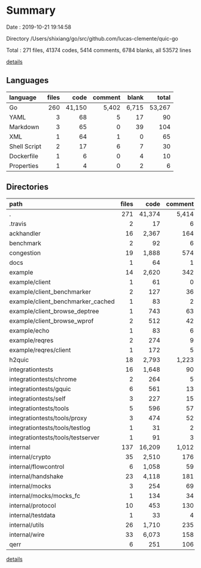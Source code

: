 # Summary

Date : 2019-10-21 19:14:58

Directory /Users/shixiang/go/src/github.com/lucas-clemente/quic-go

Total : 271 files,  41374 codes, 5414 comments, 6784 blanks, all 53572 lines

[details](details.md)

## Languages
| language | files | code | comment | blank | total |
| :--- | ---: | ---: | ---: | ---: | ---: |
| Go | 260 | 41,150 | 5,402 | 6,715 | 53,267 |
| YAML | 3 | 68 | 5 | 17 | 90 |
| Markdown | 3 | 65 | 0 | 39 | 104 |
| XML | 1 | 64 | 1 | 0 | 65 |
| Shell Script | 2 | 17 | 6 | 7 | 30 |
| Dockerfile | 1 | 6 | 0 | 4 | 10 |
| Properties | 1 | 4 | 0 | 2 | 6 |

## Directories
| path | files | code | comment | blank | total |
| :--- | ---: | ---: | ---: | ---: | ---: |
| . | 271 | 41,374 | 5,414 | 6,784 | 53,572 |
| .travis | 2 | 17 | 6 | 7 | 30 |
| ackhandler | 16 | 2,367 | 164 | 412 | 2,943 |
| benchmark | 2 | 92 | 6 | 17 | 115 |
| congestion | 19 | 1,888 | 574 | 416 | 2,878 |
| docs | 1 | 64 | 1 | 0 | 65 |
| example | 14 | 2,620 | 342 | 354 | 3,316 |
| example/client | 1 | 61 | 0 | 11 | 72 |
| example/client_benchmarker | 2 | 127 | 36 | 32 | 195 |
| example/client_benchmarker_cached | 1 | 83 | 2 | 14 | 99 |
| example/client_browse_deptree | 1 | 743 | 63 | 101 | 907 |
| example/client_browse_wprof | 2 | 512 | 42 | 54 | 608 |
| example/echo | 1 | 83 | 6 | 17 | 106 |
| example/reqres | 2 | 274 | 9 | 26 | 309 |
| example/reqres/client | 1 | 172 | 5 | 17 | 194 |
| h2quic | 18 | 2,793 | 1,223 | 534 | 4,550 |
| integrationtests | 16 | 1,648 | 90 | 284 | 2,022 |
| integrationtests/chrome | 2 | 264 | 5 | 43 | 312 |
| integrationtests/gquic | 6 | 561 | 13 | 94 | 668 |
| integrationtests/self | 3 | 227 | 15 | 37 | 279 |
| integrationtests/tools | 5 | 596 | 57 | 110 | 763 |
| integrationtests/tools/proxy | 3 | 474 | 52 | 84 | 610 |
| integrationtests/tools/testlog | 1 | 31 | 2 | 9 | 42 |
| integrationtests/tools/testserver | 1 | 91 | 3 | 17 | 111 |
| internal | 137 | 16,209 | 1,012 | 2,602 | 19,823 |
| internal/crypto | 35 | 2,510 | 176 | 429 | 3,115 |
| internal/flowcontrol | 6 | 1,058 | 59 | 209 | 1,326 |
| internal/handshake | 23 | 4,118 | 181 | 675 | 4,974 |
| internal/mocks | 3 | 254 | 69 | 70 | 393 |
| internal/mocks/mocks_fc | 1 | 134 | 34 | 35 | 203 |
| internal/protocol | 10 | 453 | 130 | 135 | 718 |
| internal/testdata | 1 | 33 | 4 | 8 | 45 |
| internal/utils | 26 | 1,710 | 235 | 319 | 2,264 |
| internal/wire | 33 | 6,073 | 158 | 757 | 6,988 |
| qerr | 6 | 251 | 106 | 42 | 399 |

[details](details.md)